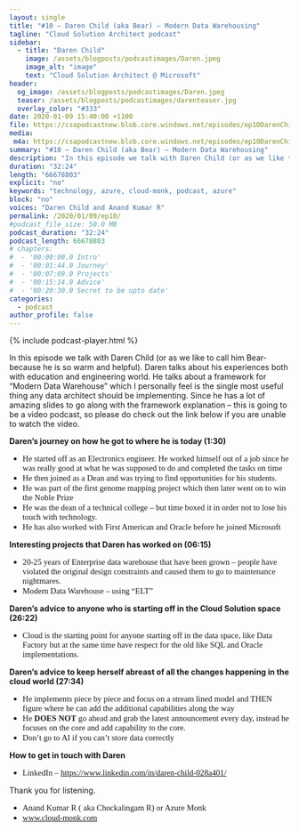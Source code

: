 ```yaml
---
layout: single
title: "#10 – Daren Child (aka Bear) – Modern Data Warehousing"
tagline: "Cloud Solution Architect podcast"
sidebar:
  - title: "Daren Child"
    image: /assets/blogposts/podcastimages/Daren.jpeg
    image_alt: "image"
    text: "Cloud Solution Architect @ Microsoft"
header:
  og_image: /assets/blogposts/podcastimages/Daren.jpeg
  teaser: /assets/blogposts/podcastimages/darenteaser.jpg
  overlay_color: "#333"
date: 2020-01-09 15:40:00 +1100
file: https://csapodcastnew.blob.core.windows.net/episodes/ep10DarenChild.mp4
media: 
 m4a: https://csapodcastnew.blob.core.windows.net/episodes/ep10DarenChild.mp4
summary: "#10 – Daren Child (aka Bear) – Modern Data Warehousing"
description: "In this episode we talk with Daren Child (or as we like to call him Bear- because he is so warm and helpful). Daren talks about his experiences both with education and engineering world. He talks about a framework for “Modern Data Warehouse” which I personally feel is the single most useful thing any data architect should be implementing. Since he has a lot of amazing slides to go along with the framework explanation – this is going to be a video podcast, so please do check out the link below if you are unable to watch the video"
duration: "32:24" 
length: "66678803"
explicit: "no" 
keywords: "technology, azure, cloud-monk, podcast, azure"
block: "no" 
voices: "Daren Child and Anand Kumar R"
permalink: /2020/01/09/ep10/
#podcast_file_size: 50.0 MB 
podcast_duration: "32:24" 
podcast_length: 66678803
# chapters:
#  - '00:00:00.0 Intro'
#  - '00:01:44.0 Journey'
#  - '00:07:09.0 Projects'
#  - '00:15:14.0 Advice'
#  - '00:20:30.0 Secret to be upto date'
categories:
  - podcast
author_profile: false
---
```


{% include podcast-player.html %}



In this episode we talk with Daren Child (or as we like to call him Bear- because he is so warm and helpful). Daren talks about his experiences both with education and engineering world. He talks about a framework for “Modern Data Warehouse” which I personally feel is the single most useful thing any data architect should be implementing. Since he has a lot of amazing slides to go along with the framework explanation – this is going to be a video podcast, so please do check out the link below if you are unable to watch the video.

<span style="font-weight: bold;">Daren’s journey on how he got to where he is today (1:30)</span>

*   <span style="font-family: Calibri; font-size: 11.0pt;">He started off as an Electronics engineer. He worked himself out of a job since he was really good at what he was supposed to do and completed the tasks on time</span>
*   <span style="font-family: Calibri; font-size: 11.0pt;">He then joined as a Dean and was trying to find opportunities for his students.</span>
*   <span style="font-family: Calibri; font-size: 11.0pt;">He was part of the first genome mapping project which then later went on to win the Noble Prize</span>
*   <span style="font-family: Calibri; font-size: 11.0pt;">He was the dean of a technical college – but time boxed it in order not to lose his touch with technology.</span>
*   <span style="font-family: Calibri; font-size: 11.0pt;">He has also worked with First American and Oracle before he joined Microsoft</span>

<span style="font-weight: bold;">Interesting projects that Daren has worked on (06:15)</span>

*   <span style="font-family: Calibri; font-size: 11.0pt;">20-25 years of Enterprise data warehouse that have been grown – people have violated the original design constraints and caused them to go to maintenance nightmares.</span>
*   <span style="font-family: Calibri; font-size: 11.0pt;">Modern Data Warehouse – using “ELT”</span>

<span style="font-weight: bold;">Daren’s advice to anyone who is starting off in the Cloud Solution space (26:22)</span>

*   <span style="font-family: Calibri; font-size: 11.0pt;">Cloud is the starting point for anyone starting off in the data space, like Data Factory but at the same time have respect for the old like SQL and Oracle implementations.</span>

<span style="font-weight: bold;">Daren’s advice to keep herself abreast of all the changes happening in the cloud world (27:34)</span>

*   <span style="font-family: Calibri; font-size: 11.0pt;">He implements piece by piece and focus on a stream lined model and THEN figure where he can add the additional capabilities along the way</span>
*   <span style="font-family: Calibri; font-size: 11.0pt;">He</span> <span style="font-weight: bold; font-family: Calibri; font-size: 11.0pt;">DOES NOT</span> <span style="font-family: Calibri; font-size: 11.0pt;">go ahead and grab the latest announcement every day, instead he focuses on the core and add capability to the core.</span>
*   <span style="font-family: Calibri; font-size: 11.0pt;">Don’t go to AI if you can’t store data correctly</span>

<span style="font-weight: bold;">How to get in touch with Daren</span>

*   <span style="font-family: Calibri; font-size: 11.0pt;">LinkedIn –</span> [<span style="font-family: Calibri; font-size: 11.0pt;">https://www.linkedin.com/in/daren-child-028a401/</span>](https://www.linkedin.com/in/daren-child-028a401/)

Thank you for listening.

*   <span style="font-family: Calibri; font-size: 11.0pt;">Anand Kumar R ( aka Chockalingam R) or Azure Monk</span>
*   [<span style="font-family: Calibri; font-size: 11.0pt;">www.cloud-monk.com</span>](http://www.cloud-monk.com)

